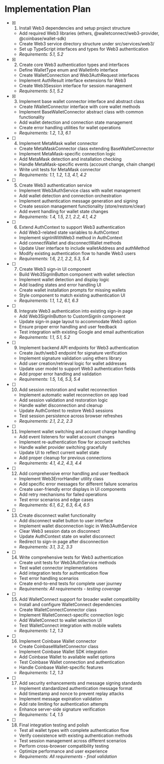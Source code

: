 # Implementation Plan

- [x] 1. Install Web3 dependencies and setup project structure
  - Add required Web3 libraries (ethers, @walletconnect/web3-provider, @coinbase/wallet-sdk)
  - Create Web3 service directory structure under src/services/web3/
  - Set up TypeScript interfaces and types for Web3 authentication
  - _Requirements: 5.1, 5.2_

- [x] 2. Create core Web3 authentication types and interfaces
  - Define WalletType enum and WalletInfo interface
  - Create WalletConnection and Web3AuthRequest interfaces
  - Implement AuthResult interface extensions for Web3
  - Create Web3Session interface for session management
  - _Requirements: 5.1, 5.2_

- [x] 3. Implement base wallet connector interface and abstract class
  - Create IWalletConnector interface with core wallet methods
  - Implement BaseWalletConnector abstract class with common functionality
  - Add wallet detection and connection state management
  - Create error handling utilities for wallet operations
  - _Requirements: 1.2, 1.3, 6.1_

- [ ] 4. Implement MetaMask wallet connector
  - Create MetaMaskConnector class extending BaseWalletConnector
  - Implement MetaMask-specific connection logic
  - Add MetaMask detection and installation checking
  - Handle MetaMask-specific events (account change, chain change)
  - Write unit tests for MetaMask connector
  - _Requirements: 1.1, 1.2, 1.3, 4.1, 4.2_

- [ ] 5. Create Web3 authentication service
  - Implement Web3AuthService class with wallet management
  - Add wallet detection and connection orchestration
  - Implement authentication message generation and signing
  - Create session management functionality (store/restore/clear)
  - Add event handling for wallet state changes
  - _Requirements: 1.4, 1.5, 2.1, 2.2, 4.1, 4.2_

- [ ] 6. Extend AuthContext to support Web3 authentication
  - Add Web3-related state variables to AuthContext
  - Implement signInWithWeb3 method in AuthContext
  - Add connectWallet and disconnectWallet methods
  - Update User interface to include walletAddress and authMethod
  - Modify existing authentication flow to handle Web3 users
  - _Requirements: 1.6, 2.1, 2.2, 5.3, 5.4_

- [ ] 7. Create Web3 sign-in UI component
  - Build Web3SignInButton component with wallet selection
  - Implement wallet detection and display logic
  - Add loading states and error handling UI
  - Create wallet installation prompts for missing wallets
  - Style component to match existing authentication UI
  - _Requirements: 1.1, 1.2, 6.1, 6.3_

- [ ] 8. Integrate Web3 authentication into existing sign-in page
  - Add Web3SignInButton to CustomSignIn component
  - Update sign-in page layout to accommodate Web3 option
  - Ensure proper error handling and user feedback
  - Test integration with existing Google and email authentication
  - _Requirements: 1.1, 5.1, 5.2_

- [ ] 9. Implement backend API endpoints for Web3 authentication
  - Create /auth/web3 endpoint for signature verification
  - Implement signature validation using ethers library
  - Add user creation/retrieval logic for wallet addresses
  - Update user model to support Web3 authentication fields
  - Add proper error handling and validation
  - _Requirements: 1.5, 1.6, 5.3, 5.4_

- [ ] 10. Add session restoration and wallet reconnection
  - Implement automatic wallet reconnection on app load
  - Add session validation and restoration logic
  - Handle wallet disconnection and cleanup
  - Update AuthContext to restore Web3 sessions
  - Test session persistence across browser refreshes
  - _Requirements: 2.1, 2.2, 2.3_

- [ ] 11. Implement wallet switching and account change handling
  - Add event listeners for wallet account changes
  - Implement re-authentication flow for account switches
  - Handle wallet provider switching gracefully
  - Update UI to reflect current wallet state
  - Add proper cleanup for previous connections
  - _Requirements: 4.1, 4.2, 4.3, 4.4_

- [ ] 12. Add comprehensive error handling and user feedback
  - Implement Web3ErrorHandler utility class
  - Add specific error messages for different failure scenarios
  - Create user-friendly error displays in UI components
  - Add retry mechanisms for failed operations
  - Test error scenarios and edge cases
  - _Requirements: 6.1, 6.2, 6.3, 6.4, 6.5_

- [ ] 13. Create disconnect wallet functionality
  - Add disconnect wallet button to user interface
  - Implement wallet disconnection logic in Web3AuthService
  - Clear Web3 session data on disconnect
  - Update AuthContext state on wallet disconnect
  - Redirect to sign-in page after disconnection
  - _Requirements: 3.1, 3.2, 3.3_

- [ ] 14. Write comprehensive tests for Web3 authentication
  - Create unit tests for Web3AuthService methods
  - Test wallet connector implementations
  - Add integration tests for authentication flow
  - Test error handling scenarios
  - Create end-to-end tests for complete user journey
  - _Requirements: All requirements - testing coverage_

- [ ] 15. Add WalletConnect support for broader wallet compatibility
  - Install and configure WalletConnect dependencies
  - Create WalletConnectConnector class
  - Implement WalletConnect-specific connection logic
  - Add WalletConnect to wallet selection UI
  - Test WalletConnect integration with mobile wallets
  - _Requirements: 1.2, 1.3_

- [ ] 16. Implement Coinbase Wallet connector
  - Create CoinbaseWalletConnector class
  - Implement Coinbase Wallet SDK integration
  - Add Coinbase Wallet to available wallet options
  - Test Coinbase Wallet connection and authentication
  - Handle Coinbase Wallet-specific features
  - _Requirements: 1.2, 1.3_

- [ ] 17. Add security enhancements and message signing standards
  - Implement standardized authentication message format
  - Add timestamp and nonce to prevent replay attacks
  - Implement message expiration validation
  - Add rate limiting for authentication attempts
  - Enhance server-side signature verification
  - _Requirements: 1.4, 1.5_

- [ ] 18. Final integration testing and polish
  - Test all wallet types with complete authentication flow
  - Verify coexistence with existing authentication methods
  - Test session management across different scenarios
  - Perform cross-browser compatibility testing
  - Optimize performance and user experience
  - _Requirements: All requirements - final validation_